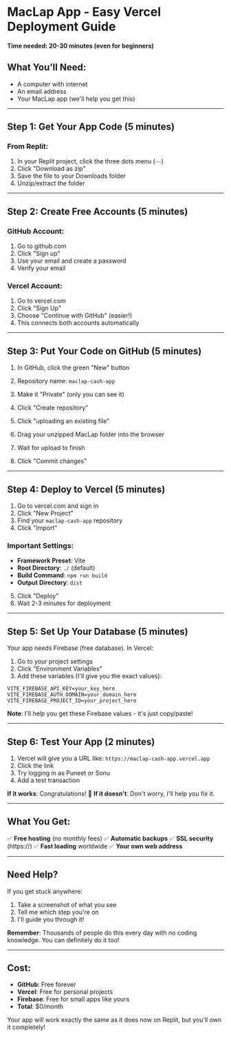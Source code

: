 # MacLap App - Easy Vercel Deployment Guide 

**Time needed: 20-30 minutes (even for beginners)**

## What You'll Need:
- A computer with internet
- An email address
- Your MacLap app (we'll help you get this)

---

## Step 1: Get Your App Code (5 minutes)

### From Replit:
1. In your Replit project, click the three dots menu (⋯) 
2. Click "Download as zip"
3. Save the file to your Downloads folder
4. Unzip/extract the folder

---

## Step 2: Create Free Accounts (5 minutes)

### GitHub Account:
1. Go to github.com
2. Click "Sign up"
3. Use your email and create a password
4. Verify your email

### Vercel Account:
1. Go to vercel.com
2. Click "Sign Up"
3. Choose "Continue with GitHub" (easier!)
4. This connects both accounts automatically

---

## Step 3: Put Your Code on GitHub (5 minutes)

1. In GitHub, click the green "New" button
2. Repository name: `maclap-cash-app`
3. Make it "Private" (only you can see it)
4. Click "Create repository"

5. Click "uploading an existing file"
6. Drag your unzipped MacLap folder into the browser
7. Wait for upload to finish
8. Click "Commit changes"

---

## Step 4: Deploy to Vercel (5 minutes)

1. Go to vercel.com and sign in
2. Click "New Project"
3. Find your `maclap-cash-app` repository
4. Click "Import"

### Important Settings:
- **Framework Preset**: Vite
- **Root Directory**: `./` (default)
- **Build Command**: `npm run build`
- **Output Directory**: `dist`

5. Click "Deploy"
6. Wait 2-3 minutes for deployment

---

## Step 5: Set Up Your Database (5 minutes)

Your app needs Firebase (free database). In Vercel:

1. Go to your project settings
2. Click "Environment Variables"
3. Add these variables (I'll give you the exact values):

```
VITE_FIREBASE_API_KEY=your_key_here
VITE_FIREBASE_AUTH_DOMAIN=your_domain_here
VITE_FIREBASE_PROJECT_ID=your_project_here
```

**Note**: I'll help you get these Firebase values - it's just copy/paste!

---

## Step 6: Test Your App (2 minutes)

1. Vercel will give you a URL like: `https://maclap-cash-app.vercel.app`
2. Click the link
3. Try logging in as Puneet or Sonu
4. Add a test transaction

**If it works**: Congratulations! 🎉
**If it doesn't**: Don't worry, I'll help you fix it.

---

## What You Get:

✅ **Free hosting** (no monthly fees)
✅ **Automatic backups**
✅ **SSL security** (https://)
✅ **Fast loading** worldwide
✅ **Your own web address**

---

## Need Help?

If you get stuck anywhere:
1. Take a screenshot of what you see
2. Tell me which step you're on
3. I'll guide you through it!

**Remember**: Thousands of people do this every day with no coding knowledge. You can definitely do it too!

---

## Cost: 
- **GitHub**: Free forever
- **Vercel**: Free for personal projects
- **Firebase**: Free for small apps like yours
- **Total**: $0/month

Your app will work exactly the same as it does now on Replit, but you'll own it completely!